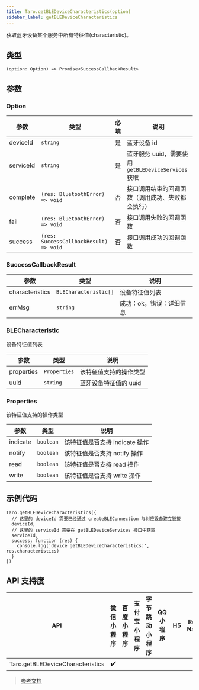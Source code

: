 ```yaml
---
title: Taro.getBLEDeviceCharacteristics(option)
sidebar_label: getBLEDeviceCharacteristics
---
```


获取蓝牙设备某个服务中所有特征值(characteristic)。

## 类型

```tsx
(option: Option) => Promise<SuccessCallbackResult>
```

## 参数

### Option

| 参数 | 类型 | 必填 | 说明 |
| --- | --- | :---: | --- |
| deviceId | `string` | 是 | 蓝牙设备 id |
| serviceId | `string` | 是 | 蓝牙服务 uuid，需要使用 `getBLEDeviceServices` 获取 |
| complete | `(res: BluetoothError) => void` | 否 | 接口调用结束的回调函数（调用成功、失败都会执行） |
| fail | `(res: BluetoothError) => void` | 否 | 接口调用失败的回调函数 |
| success | `(res: SuccessCallbackResult) => void` | 否 | 接口调用成功的回调函数 |

### SuccessCallbackResult

| 参数 | 类型 | 说明 |
| --- | --- | --- |
| characteristics | `BLECharacteristic[]` | 设备特征值列表 |
| errMsg | `string` | 成功：ok，错误：详细信息 |

### BLECharacteristic

设备特征值列表

| 参数 | 类型 | 说明 |
| --- | --- | --- |
| properties | `Properties` | 该特征值支持的操作类型 |
| uuid | `string` | 蓝牙设备特征值的 uuid |

### Properties

该特征值支持的操作类型

| 参数 | 类型 | 说明 |
| --- | --- | --- |
| indicate | `boolean` | 该特征值是否支持 indicate 操作 |
| notify | `boolean` | 该特征值是否支持 notify 操作 |
| read | `boolean` | 该特征值是否支持 read 操作 |
| write | `boolean` | 该特征值是否支持 write 操作 |

## 示例代码

```tsx
Taro.getBLEDeviceCharacteristics({
  // 这里的 deviceId 需要已经通过 createBLEConnection 与对应设备建立链接
  deviceId,
  // 这里的 serviceId 需要在 getBLEDeviceServices 接口中获取
  serviceId,
  success: function (res) {
    console.log('device getBLEDeviceCharacteristics:', res.characteristics)
  }
})
```

## API 支持度

| API | 微信小程序 | 百度小程序 | 支付宝小程序 | 字节跳动小程序 | QQ 小程序 | H5 | React Native | 快应用 |
| :---: | :---: | :---: | :---: | :---: | :---: | :---: | :---: | :---: |
| Taro.getBLEDeviceCharacteristics | ✔️ |  |  |  |  |  |  |  |

> [参考文档](https://developers.weixin.qq.com/miniprogram/dev/api/device/bluetooth-ble/wx.getBLEDeviceCharacteristics.html)
